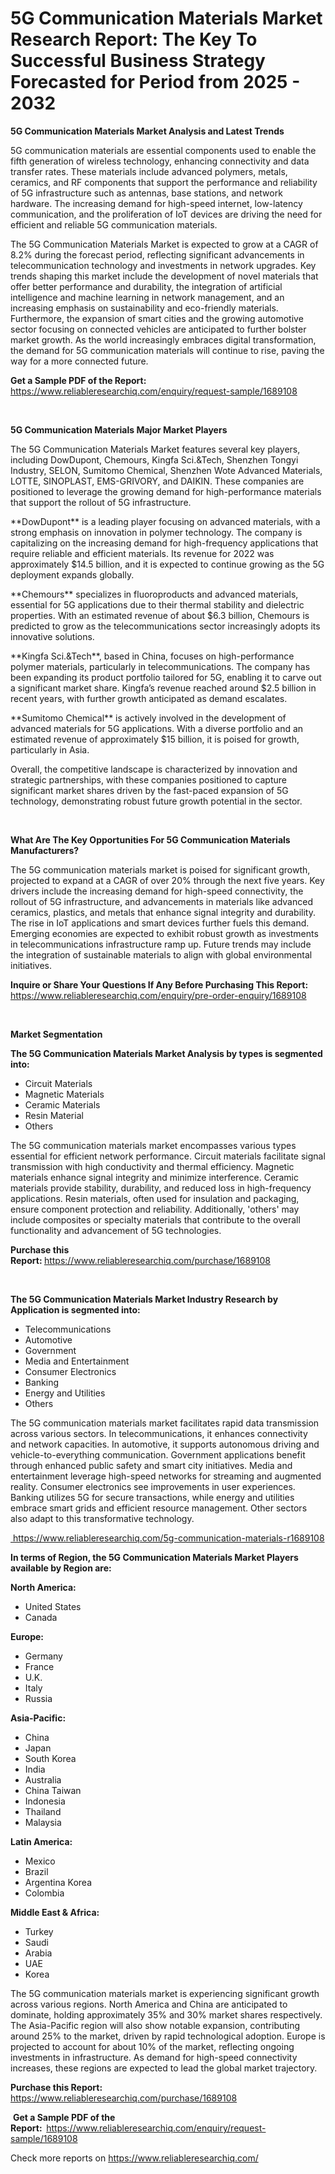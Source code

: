 <p><h1>5G Communication Materials Market Research Report: The Key To Successful Business Strategy Forecasted for Period from 2025 - 2032</h1></p><p><strong>5G Communication Materials Market Analysis and Latest Trends</strong></p>
<p><p>5G communication materials are essential components used to enable the fifth generation of wireless technology, enhancing connectivity and data transfer rates. These materials include advanced polymers, metals, ceramics, and RF components that support the performance and reliability of 5G infrastructure such as antennas, base stations, and network hardware. The increasing demand for high-speed internet, low-latency communication, and the proliferation of IoT devices are driving the need for efficient and reliable 5G communication materials.</p><p>The 5G Communication Materials Market is expected to grow at a CAGR of 8.2% during the forecast period, reflecting significant advancements in telecommunication technology and investments in network upgrades. Key trends shaping this market include the development of novel materials that offer better performance and durability, the integration of artificial intelligence and machine learning in network management, and an increasing emphasis on sustainability and eco-friendly materials. Furthermore, the expansion of smart cities and the growing automotive sector focusing on connected vehicles are anticipated to further bolster market growth. As the world increasingly embraces digital transformation, the demand for 5G communication materials will continue to rise, paving the way for a more connected future.</p></p>
<p><strong>Get a Sample PDF of the Report:&nbsp;</strong> <a href="https://www.reliableresearchiq.com/enquiry/request-sample/1689108?utm_campaign=3354&utm_medium=2&utm_source=Github&utm_content=ia&utm_term=26032025&utm_id=5g-communication-materials">https://www.reliableresearchiq.com/enquiry/request-sample/1689108</a></p>
<p>&nbsp;</p>
<p><strong>5G Communication Materials Major Market Players</strong></p>
<p><p>The 5G Communication Materials Market features several key players, including DowDupont, Chemours, Kingfa Sci.&Tech, Shenzhen Tongyi Industry, SELON, Sumitomo Chemical, Shenzhen Wote Advanced Materials, LOTTE, SINOPLAST, EMS-GRIVORY, and DAIKIN. These companies are positioned to leverage the growing demand for high-performance materials that support the rollout of 5G infrastructure.</p><p>**DowDupont** is a leading player focusing on advanced materials, with a strong emphasis on innovation in polymer technology. The company is capitalizing on the increasing demand for high-frequency applications that require reliable and efficient materials. Its revenue for 2022 was approximately $14.5 billion, and it is expected to continue growing as the 5G deployment expands globally.</p><p>**Chemours** specializes in fluoroproducts and advanced materials, essential for 5G applications due to their thermal stability and dielectric properties. With an estimated revenue of about $6.3 billion, Chemours is predicted to grow as the telecommunications sector increasingly adopts its innovative solutions.</p><p>**Kingfa Sci.&Tech**, based in China, focuses on high-performance polymer materials, particularly in telecommunications. The company has been expanding its product portfolio tailored for 5G, enabling it to carve out a significant market share. Kingfa’s revenue reached around $2.5 billion in recent years, with further growth anticipated as demand escalates.</p><p>**Sumitomo Chemical** is actively involved in the development of advanced materials for 5G applications. With a diverse portfolio and an estimated revenue of approximately $15 billion, it is poised for growth, particularly in Asia.</p><p>Overall, the competitive landscape is characterized by innovation and strategic partnerships, with these companies positioned to capture significant market shares driven by the fast-paced expansion of 5G technology, demonstrating robust future growth potential in the sector.</p></p>
<p>&nbsp;</p>
<p><strong>What Are The Key Opportunities For 5G Communication Materials Manufacturers?</strong></p>
<p><p>The 5G communication materials market is poised for significant growth, projected to expand at a CAGR of over 20% through the next five years. Key drivers include the increasing demand for high-speed connectivity, the rollout of 5G infrastructure, and advancements in materials like advanced ceramics, plastics, and metals that enhance signal integrity and durability. The rise in IoT applications and smart devices further fuels this demand. Emerging economies are expected to exhibit robust growth as investments in telecommunications infrastructure ramp up. Future trends may include the integration of sustainable materials to align with global environmental initiatives.</p></p>
<p><strong>Inquire or Share Your Questions If Any Before Purchasing This Report:</strong> <a href="https://www.reliableresearchiq.com/enquiry/pre-order-enquiry/1689108?utm_campaign=3354&utm_medium=2&utm_source=Github&utm_content=ia&utm_term=26032025&utm_id=5g-communication-materials">https://www.reliableresearchiq.com/enquiry/pre-order-enquiry/1689108</a></p>
<p>&nbsp;</p>
<p><strong>Market Segmentation</strong></p>
<p><strong>The 5G Communication Materials Market Analysis by types is segmented into:</strong></p>
<p><ul><li>Circuit Materials</li><li>Magnetic Materials</li><li>Ceramic Materials</li><li>Resin Material</li><li>Others</li></ul></p>
<p><p>The 5G communication materials market encompasses various types essential for efficient network performance. Circuit materials facilitate signal transmission with high conductivity and thermal efficiency. Magnetic materials enhance signal integrity and minimize interference. Ceramic materials provide stability, durability, and reduced loss in high-frequency applications. Resin materials, often used for insulation and packaging, ensure component protection and reliability. Additionally, 'others' may include composites or specialty materials that contribute to the overall functionality and advancement of 5G technologies.</p></p>
<p><strong>Purchase this Report:&nbsp;</strong><a href="https://www.reliableresearchiq.com/purchase/1689108?utm_campaign=3354&utm_medium=2&utm_source=Github&utm_content=ia&utm_term=26032025&utm_id=5g-communication-materials">https://www.reliableresearchiq.com/purchase/1689108</a></p>
<p>&nbsp;</p>
<p><strong>The 5G Communication Materials Market Industry Research by Application is segmented into:</strong></p>
<p><ul><li>Telecommunications</li><li>Automotive</li><li>Government</li><li>Media and Entertainment</li><li>Consumer Electronics</li><li>Banking</li><li>Energy and Utilities</li><li>Others</li></ul></p>
<p><p>The 5G communication materials market facilitates rapid data transmission across various sectors. In telecommunications, it enhances connectivity and network capacities. In automotive, it supports autonomous driving and vehicle-to-everything communication. Government applications benefit through enhanced public safety and smart city initiatives. Media and entertainment leverage high-speed networks for streaming and augmented reality. Consumer electronics see improvements in user experiences. Banking utilizes 5G for secure transactions, while energy and utilities embrace smart grids and efficient resource management. Other sectors also adapt to this transformative technology.</p></p>
<p><a href="https://www.reliableresearchiq.com/5g-communication-materials-r1689108?utm_campaign=3354&utm_medium=2&utm_source=Github&utm_content=ia&utm_term=26032025&utm_id=5g-communication-materials">&nbsp;https://www.reliableresearchiq.com/5g-communication-materials-r1689108</a></p>
<p><strong>In terms of Region, the 5G Communication Materials Market Players available by Region are:</strong></p>
<p>
    <p> <strong> North America: </strong>
        <ul>
            <li>United States</li>
            <li>Canada</li>
        </ul>
        </p> 
    <p> <strong> Europe: </strong>
        <ul>
            <li>Germany</li>
            <li>France</li>
            <li>U.K.</li>
            <li>Italy</li>
            <li>Russia</li>
        </ul>
        </p> 
    <p> <strong> Asia-Pacific: </strong>
        <ul>
            <li>China</li>
            <li>Japan</li>
            <li>South Korea</li>
            <li>India</li>
            <li>Australia</li>
            <li>China Taiwan</li>
            <li>Indonesia</li>
            <li>Thailand</li>
            <li>Malaysia</li>
        </ul>
        </p> 
    <p> <strong> Latin America: </strong>
        <ul>
            <li>Mexico</li>
            <li>Brazil</li>
            <li>Argentina Korea</li>
            <li>Colombia</li>
        </ul>
        </p> 
    <p> <strong> Middle East & Africa: </strong>
        <ul>
            <li>Turkey</li>
            <li>Saudi</li>
            <li>Arabia</li>
            <li>UAE</li>
            <li>Korea</li>
        </ul>
    </p>
    </p>
<p><p>The 5G communication materials market is experiencing significant growth across various regions. North America and China are anticipated to dominate, holding approximately 35% and 30% market shares respectively. The Asia-Pacific region will also show notable expansion, contributing around 25% to the market, driven by rapid technological adoption. Europe is projected to account for about 10% of the market, reflecting ongoing investments in infrastructure. As demand for high-speed connectivity increases, these regions are expected to lead the global market trajectory.</p></p>
<p><strong>Purchase this Report: </strong><a href="https://www.reliableresearchiq.com/purchase/1689108?utm_campaign=3354&utm_medium=2&utm_source=Github&utm_content=ia&utm_term=26032025&utm_id=5g-communication-materials">https://www.reliableresearchiq.com/purchase/1689108</a></p>
<p>&nbsp;<strong>Get a Sample PDF of the Report:&nbsp;&nbsp;</strong><a href="https://www.reliableresearchiq.com/enquiry/request-sample/1689108?utm_campaign=3354&utm_medium=2&utm_source=Github&utm_content=ia&utm_term=26032025&utm_id=5g-communication-materials">https://www.reliableresearchiq.com/enquiry/request-sample/1689108</a></p>
<p><strong></strong></p>
<p>Check more reports on <a href="https://www.reliableresearchiq.com/?utm_campaign=3354&utm_medium=2&utm_source=Github&utm_content=ia&utm_term=26032025&utm_id=5g-communication-materials">https://www.reliableresearchiq.com/</a></p>
